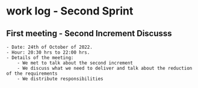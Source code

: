 # work log - Second Sprint

## First meeting - Second Increment Discusss
	- Date: 24th of October of 2022.
	- Hour: 20:30 hrs to 22:00 hrs.
	- Details of the meeting:
		- We met to talk about the second increment
		- We discuss what we need to deliver and talk about the reduction of the requirements
		- We distribute responsibilities
